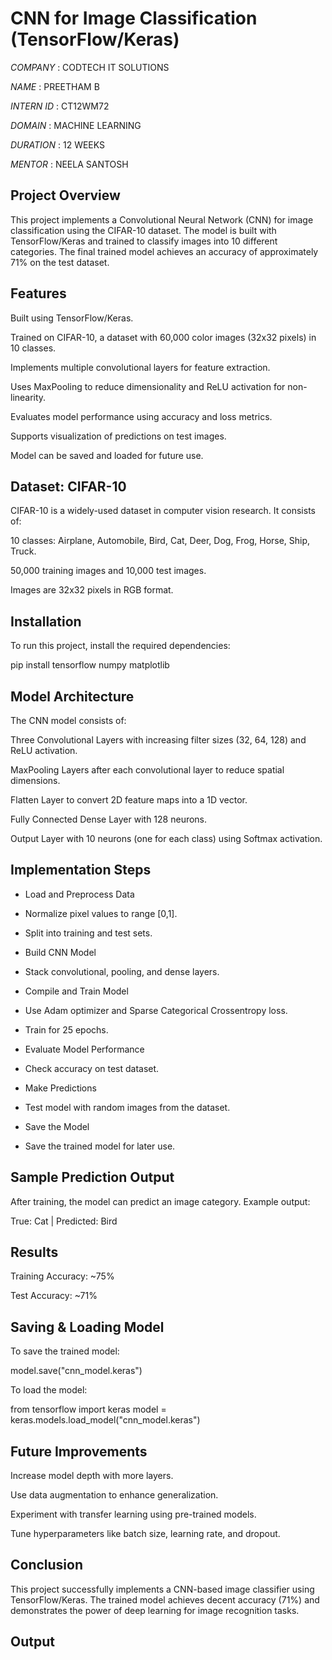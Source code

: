 # CNN for Image Classification (TensorFlow/Keras)

*COMPANY* : CODTECH IT SOLUTIONS

*NAME* : PREETHAM B

*INTERN ID* : CT12WM72

*DOMAIN* : MACHINE LEARNING 

*DURATION* : 12 WEEKS

*MENTOR* : NEELA SANTOSH 

## Project Overview

This project implements a Convolutional Neural Network (CNN) for image classification using the CIFAR-10 dataset. The model is built with TensorFlow/Keras and trained to classify images into 10 different categories. The final trained model achieves an accuracy of approximately 71% on the test dataset.

## Features

Built using TensorFlow/Keras.

Trained on CIFAR-10, a dataset with 60,000 color images (32x32 pixels) in 10 classes.

Implements multiple convolutional layers for feature extraction.

Uses MaxPooling to reduce dimensionality and ReLU activation for non-linearity.

Evaluates model performance using accuracy and loss metrics.

Supports visualization of predictions on test images.

Model can be saved and loaded for future use.

## Dataset: CIFAR-10

CIFAR-10 is a widely-used dataset in computer vision research. It consists of:

10 classes: Airplane, Automobile, Bird, Cat, Deer, Dog, Frog, Horse, Ship, Truck.

50,000 training images and 10,000 test images.

Images are 32x32 pixels in RGB format.

## Installation

To run this project, install the required dependencies:

pip install tensorflow numpy matplotlib

## Model Architecture

The CNN model consists of:

Three Convolutional Layers with increasing filter sizes (32, 64, 128) and ReLU activation.

MaxPooling Layers after each convolutional layer to reduce spatial dimensions.

Flatten Layer to convert 2D feature maps into a 1D vector.

Fully Connected Dense Layer with 128 neurons.

Output Layer with 10 neurons (one for each class) using Softmax activation.

## Implementation Steps

- Load and Preprocess Data

- Normalize pixel values to range [0,1].

- Split into training and test sets.

- Build CNN Model

- Stack convolutional, pooling, and dense layers.

- Compile and Train Model

- Use Adam optimizer and Sparse Categorical Crossentropy loss.

- Train for 25 epochs.

- Evaluate Model Performance

- Check accuracy on test dataset.

- Make Predictions

- Test model with random images from the dataset.

- Save the Model

- Save the trained model for later use.

## Sample Prediction Output

After training, the model can predict an image category. Example output:

True: Cat | Predicted: Bird

## Results

Training Accuracy: ~75%

Test Accuracy: ~71%

## Saving & Loading Model

To save the trained model:

model.save("cnn_model.keras")

To load the model:

from tensorflow import keras
model = keras.models.load_model("cnn_model.keras")

## Future Improvements

Increase model depth with more layers.

Use data augmentation to enhance generalization.

Experiment with transfer learning using pre-trained models.

Tune hyperparameters like batch size, learning rate, and dropout.

## Conclusion

This project successfully implements a CNN-based image classifier using TensorFlow/Keras. The trained model achieves decent accuracy (71%) and demonstrates the power of deep learning for image recognition tasks.

## Output



